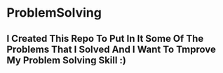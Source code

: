 # ProblemSolving
## I Created This Repo To Put In It Some Of The Problems That I Solved And I Want To Tmprove My Problem Solving Skill :) 
